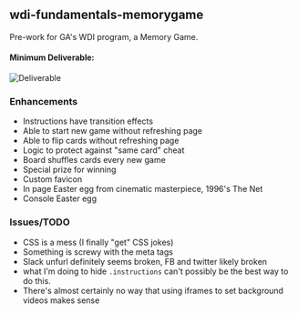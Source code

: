 ## wdi-fundamentals-memorygame

Pre-work for GA's WDI program, a Memory Game. 

#### Minimum Deliverable:
![Deliverable](https://ga-instruction.s3.amazonaws.com/json/WDI-Fundamentals/assets/unit-11/deliverable.gif)

### Enhancements 
 * Instructions have transition effects
 * Able to start new game without refreshing page
 * Able to flip cards without refreshing page
 * Logic to protect against "same card" cheat
 * Board shuffles cards every new game
 * Special prize for winning
 * Custom favicon
 * In page Easter egg from cinematic masterpiece, 1996's The Net
 * Console Easter egg

### Issues/TODO
* CSS is a mess (I finally "get" CSS jokes)
* Something is screwy with the meta tags
 * Slack unfurl definitely seems broken, FB and twitter likely broken
* what I'm doing to hide `.instructions` can't possibly be the best way to do this. 
* There's almost certainly no way that using iframes to set background videos makes sense